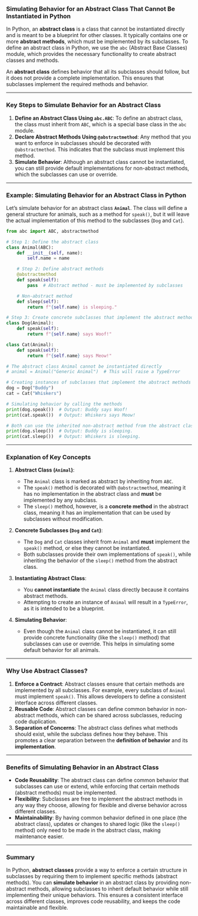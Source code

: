 ### Simulating Behavior for an Abstract Class That Cannot Be Instantiated in Python

In Python, an **abstract class** is a class that cannot be instantiated directly and is meant to be a blueprint for other classes. It typically contains one or more **abstract methods**, which must be implemented by its subclasses. To define an abstract class in Python, we use the `abc` (Abstract Base Classes) module, which provides the necessary functionality to create abstract classes and methods.

An **abstract class** defines behavior that all its subclasses should follow, but it does not provide a complete implementation. This ensures that subclasses implement the required methods and behavior.

---

### Key Steps to Simulate Behavior for an Abstract Class

1. **Define an Abstract Class Using `abc.ABC`**: To define an abstract class, the class must inherit from `ABC`, which is a special base class in the `abc` module.
2. **Declare Abstract Methods Using `@abstractmethod`**: Any method that you want to enforce in subclasses should be decorated with `@abstractmethod`. This indicates that the subclass must implement this method.
3. **Simulate Behavior**: Although an abstract class cannot be instantiated, you can still provide default implementations for non-abstract methods, which the subclasses can use or override.

---

### Example: Simulating Behavior for an Abstract Class in Python

Let’s simulate behavior for an abstract class **`Animal`**. The class will define a general structure for animals, such as a method for `speak()`, but it will leave the actual implementation of this method to the subclasses (`Dog` and `Cat`).

```python
from abc import ABC, abstractmethod

# Step 1: Define the abstract class
class Animal(ABC):
    def __init__(self, name):
        self.name = name

    # Step 2: Define abstract methods
    @abstractmethod
    def speak(self):
        pass  # Abstract method - must be implemented by subclasses

    # Non-abstract method
    def sleep(self):
        return f"{self.name} is sleeping."

# Step 3: Create concrete subclasses that implement the abstract methods
class Dog(Animal):
    def speak(self):
        return f"{self.name} says Woof!"

class Cat(Animal):
    def speak(self):
        return f"{self.name} says Meow!"

# The abstract class Animal cannot be instantiated directly
# animal = Animal("Generic Animal")  # This will raise a TypeError

# Creating instances of subclasses that implement the abstract methods
dog = Dog("Buddy")
cat = Cat("Whiskers")

# Simulating behavior by calling the methods
print(dog.speak())  # Output: Buddy says Woof!
print(cat.speak())  # Output: Whiskers says Meow!

# Both can use the inherited non-abstract method from the abstract class
print(dog.sleep())  # Output: Buddy is sleeping.
print(cat.sleep())  # Output: Whiskers is sleeping.
```

---

### Explanation of Key Concepts

1. **Abstract Class (`Animal`)**:
   - The `Animal` class is marked as abstract by inheriting from `ABC`.
   - The `speak()` method is decorated with `@abstractmethod`, meaning it has no implementation in the abstract class and **must** be implemented by any subclass.
   - The `sleep()` method, however, is a **concrete method** in the abstract class, meaning it has an implementation that can be used by subclasses without modification.

2. **Concrete Subclasses (`Dog` and `Cat`)**:
   - The `Dog` and `Cat` classes inherit from `Animal` and **must** implement the `speak()` method, or else they cannot be instantiated.
   - Both subclasses provide their own implementations of `speak()`, while inheriting the behavior of the `sleep()` method from the abstract class.

3. **Instantiating Abstract Class**:
   - You **cannot instantiate** the `Animal` class directly because it contains abstract methods.
   - Attempting to create an instance of `Animal` will result in a `TypeError`, as it is intended to be a blueprint.

4. **Simulating Behavior**:
   - Even though the `Animal` class cannot be instantiated, it can still provide concrete functionality (like the `sleep()` method) that subclasses can use or override. This helps in simulating some default behavior for all animals.

---

### Why Use Abstract Classes?

1. **Enforce a Contract**: Abstract classes ensure that certain methods are implemented by all subclasses. For example, every subclass of `Animal` must implement `speak()`. This allows developers to define a consistent interface across different classes.
2. **Reusable Code**: Abstract classes can define common behavior in non-abstract methods, which can be shared across subclasses, reducing code duplication.
3. **Separation of Concerns**: The abstract class defines what methods should exist, while the subclass defines how they behave. This promotes a clear separation between the **definition of behavior** and its **implementation**.

---

### Benefits of Simulating Behavior in an Abstract Class

- **Code Reusability**: The abstract class can define common behavior that subclasses can use or extend, while enforcing that certain methods (abstract methods) must be implemented.
- **Flexibility**: Subclasses are free to implement the abstract methods in any way they choose, allowing for flexible and diverse behavior across different classes.
- **Maintainability**: By having common behavior defined in one place (the abstract class), updates or changes to shared logic (like the `sleep()` method) only need to be made in the abstract class, making maintenance easier.

---

### Summary

In Python, **abstract classes** provide a way to enforce a certain structure in subclasses by requiring them to implement specific methods (abstract methods). You can **simulate behavior** in an abstract class by providing non-abstract methods, allowing subclasses to inherit default behavior while still implementing their unique behaviors. This ensures a consistent interface across different classes, improves code reusability, and keeps the code maintainable and flexible.